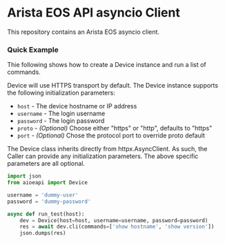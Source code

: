 # Arista EOS API asyncio Client

This repository contains an Arista EOS asyncio client.

### Quick Example

Thie following shows how to create a Device instance and run a list of
commands.

Device will use HTTPS transport by default.  The Device instance supports the
following initialization parameters:

   * `host` - The device hostname or IP address
   * `username` - The login username
   * `password` - The login password
   * `proto` - *(Optional)* Choose either "https" or "http", defaults to "https"
   * `port` - *(Optional)* Chose the protocol port to override proto default

The Device class inherits directly from httpx.AsyncClient.  As such, the Caller
can provide any initialization parameters.  The above specific parameters are
all optional.

```python
import json
from aioeapi import Device

username = 'dummy-user'
password = 'dummy-password'

async def run_test(host):
    dev = Device(host=host, username=username, password=password)
    res = await dev.cli(commands=['show hostname', 'show version'])
    json.dumps(res)
```
